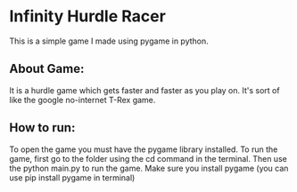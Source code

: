 # Infinity Hurdle Racer
This is a simple game I made using pygame in python.

## About Game:
It is a hurdle game which gets faster and faster as you play on. It's sort of like the google no-internet T-Rex game.

## How to run:
To open the game you must have the pygame library installed.
To run the game, first go to the folder using the cd command in the terminal. Then use the python main.py to run the game.
Make sure you install pygame (you can use pip install pygame in terminal)

